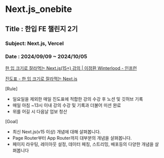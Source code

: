 # Next.js_onebite
## Title : 한입 FE 챌린지 2기

### Subject: Next.js, Vercel

### Date : 2024/09/09 ~ 2024/10/05


[한 입 크기로 잘라먹는 Next.js(15+) 강의 | 이정환 Winterlood - 인프런](https://www.inflearn.com/course/한입-크기-nextjs?inst=da2b1b33&utm_source=instructor&utm_medium=referral&utm_campaign=inflearn_트래픽_promotion-link)

[진도표 - 한 입 크기로 잘라먹는 Next.js](https://www.notion.so/Next-js-2d88c12bf13041dab85068953a5a78a0?pvs=21) 


<aside>
[Rule]

- 일요일을 제외한 매일 진도표에 적합한 강의 수강 후 노션 및 깃허브 기록
- 매일 아침 ~13시 이내 강의 수강 및 기록과 더불어 미션 완료
- 위를 어길 시 다음날 업보 청산
</aside>

<aside>
[Goal]
  
- 최신 Next.js(v15 이상) 개념에 대해 살펴봅니다.
- Page Router부터 App Router까지 대부분의 개념을 살펴봅니다.
- 페이지 라우팅, 레이아웃 설정, 데이터 페칭, 스트리밍, 배포등의 다양한 개념을 살펴봅니다
</aside>

